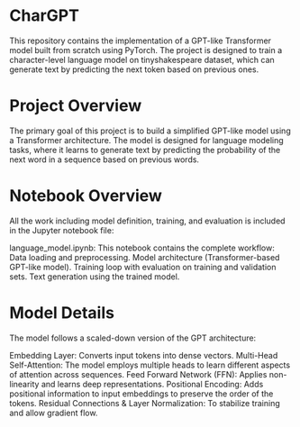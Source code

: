 # CharGPT
This repository contains the implementation of a GPT-like Transformer model built from scratch using PyTorch. The project is designed to train a character-level language model on tinyshakespeare dataset, which can generate text by predicting the next token based on previous ones.
# Project Overview
The primary goal of this project is to build a simplified GPT-like model using a Transformer architecture. The model is designed for language modeling tasks, where it learns to generate text by predicting the probability of the next word in a sequence based on previous words.
# Notebook Overview
All the work including model definition, training, and evaluation is included in the Jupyter notebook file:

language_model.ipynb: This notebook contains the complete workflow:
Data loading and preprocessing.
Model architecture (Transformer-based GPT-like model).
Training loop with evaluation on training and validation sets.
Text generation using the trained model.
# Model Details
The model follows a scaled-down version of the GPT architecture:

Embedding Layer: Converts input tokens into dense vectors.
Multi-Head Self-Attention: The model employs multiple heads to learn different aspects of attention across sequences.
Feed Forward Network (FFN): Applies non-linearity and learns deep representations.
Positional Encoding: Adds positional information to input embeddings to preserve the order of the tokens.
Residual Connections & Layer Normalization: To stabilize training and allow gradient flow.
#
